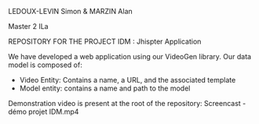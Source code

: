 LEDOUX-LEVIN Simon & MARZIN Alan

Master 2 ILa

REPOSITORY FOR THE PROJECT IDM : Jhispter Application

We have developed a web application using our VideoGen library.
Our data model is composed of:
- Video Entity: Contains a name, a URL, and the associated template
- Model entity: contains a name and path to the model


Demonstration video is present at the root of the repository: Screencast - démo projet IDM.mp4
